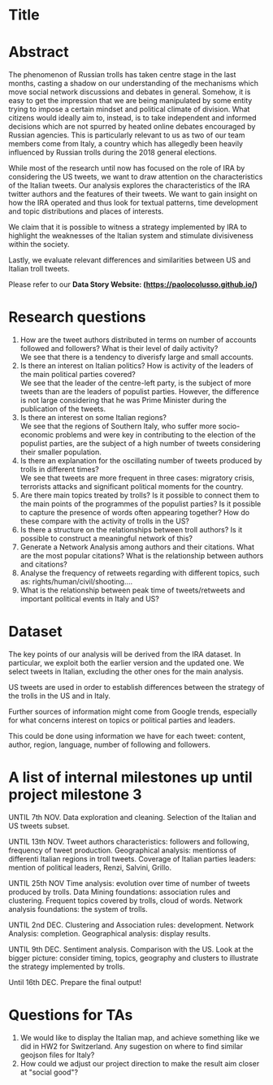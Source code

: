 # Title

# Abstract
The phenomenon of Russian trolls has taken centre stage in the last months, casting a shadow on our understanding of the mechanisms which move social network discussions and debates in general. Somehow, it is easy to get the impression that we are being manipulated by some entity trying to impose a certain mindset and political climate of division. What citizens would ideally aim to, instead, is to take independent and informed decisions which are not spurred by heated online debates encouraged by Russian agencies. This is particularly relevant to us as two of our team members come from Italy, a country which has allegedly been heavily influenced by Russian trolls during the 2018 general elections. 

While most of the research until now has focused on the role of IRA by considering the US tweets, we want to draw attention on the characteristics of the Italian tweets. Our analysis explores the characteristics of the IRA twitter authors and the features of their tweets. We want to gain insight on how the IRA operated and thus look for textual patterns, time development and topic distributions and places of interests. 

We claim that it is possible to witness a strategy implemented by IRA to highlight the weaknesses of the Italian system and stimulate divisiveness within the society.

Lastly, we evaluate relevant differences and similarities between US and Italian troll tweets.

Please refer to our **Data Story Website: (https://paolocolusso.github.io/)**

# Research questions
1.	How are the tweet authors distributed in terms on number of accounts followed and followers? What is their level of daily activity?<br />
    We see that there is a tendency to diverisfy large and small accounts.
2.  Is there an interest on Italian politics? How is activity of the leaders of the main political parties covered?<br />
    We see that the leader of the centre-left party, is the subject of more tweets than are the leaders of populist parties. However, the difference is not large considering that he was Prime Minister during the publication of the tweets.
3.	Is there an interest on some Italian regions? <br />
    We see that the regions of Southern Italy, who suffer more socio-economic problems and were key in contributing to the election of the populist parties, are the subject of a high number of tweets considering their smaller population.
4.	Is there an explanation for the oscillating number of tweets produced by trolls in different times? <br />
    We see that tweets are more frequent in three cases: migratory crisis, terrorists attacks and significant political moments for the country.
5.	Are there main topics treated by trolls? Is it possible to connect them to the main points of the  programmes of the populist parties? Is it possible to capture the presence of words often appearing together? How do these compare with the activity of trolls in the US?
6.	Is there a structure on the relationships between troll authors? Is it possible to construct a meaningful network of this?
7. Generate a Network Analysis among authors and their citations. What are the most popular citations? What is the relationship between authors and citations?
8. Analyse the frequency of retweets regarding with different topics, such as: rights/human/civil/shooting….
9. What is the relationship between peak time of tweets/retweets and important political events in Italy and US?

# Dataset
The key points of our analysis will be derived from the IRA dataset. In particular, we exploit both the earlier version and the updated one. We select tweets in Italian, excluding the other ones for the main analysis.

US tweets are used in order to establish differences between the strategy of the trolls in the US and in Italy.

Further sources of information might come from Google trends, especially for what concerns interest on topics or political parties and leaders.

This could be done using information we have for each tweet: content, author, region, language, number of following and followers.

# A list of internal milestones up until project milestone 3
UNTIL 7th NOV.
Data exploration and cleaning.
Selection of the Italian and US tweets subset.

UNTIL 13th NOV.
Tweet authors characteristics: followers and following, frequency of tweet production.
Geographical analysis: mentionss of differenti Italian regions in troll tweets.
Coverage of Italian parties leaders: mention of political leaders, Renzi, Salvini, Grillo.

UNTIL 25th NOV
Time analysis: evolution over time of number of tweets produced by trolls.
Data Mining foundations: association rules and clustering.
Frequent topics covered by trolls, cloud of words.
Network analysis foundations: the system of trolls.

UNTIL 2nd DEC.
Clustering and Association rules: development.
Network Analysis: completion.
Geographical analysis: display results.

UNTIL 9th DEC.
Sentiment analysis.
Comparison with the US.
Look at the bigger picture: consider timing, topics, geography and clusters to illustrate the strategy implemented by trolls.

Until 16th DEC.
Prepare the final output!


# Questions for TAs
1. We would like to display the Italian map, and achieve something like we did in HW2 for Switzerland. Any sugestion on where to find similar geojson files for Italy?
2. How could we adjust our project direction to make the result aim closer at "social good"?
